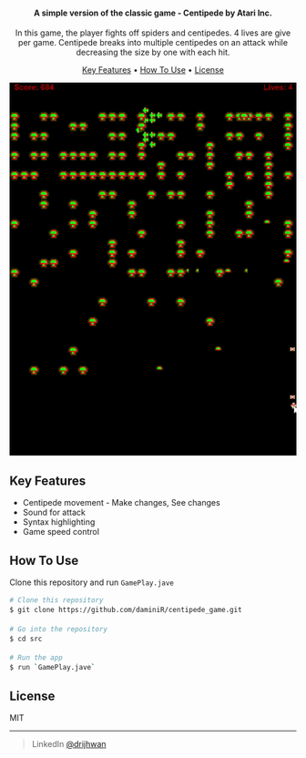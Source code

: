 <h4 align="center"> A simple version of the classic game - Centipede by Atari Inc.</h4>
<p align="center">
In this game, the player fights off spiders and centipedes. 4 lives are give per game.
Centipede breaks into multiple centipedes on an attack while
decreasing the size by one with each hit.
</p>


<p align="center">
  <a href="#key-features">Key Features</a> •
  <a href="#how-to-use">How To Use</a> •
  <a href="#license">License</a>
</p>

![Alt Text](video/github_centipede_demo.gif)</p>

## Key Features

* Centipede movement - Make changes, See changes
* Sound for attack
* Syntax highlighting
* Game speed control

## How To Use

Clone this repository and run `GamePlay.jave`

```bash
# Clone this repository
$ git clone https://github.com/daminiR/centipede_game.git

# Go into the repository
$ cd src

# Run the app
$ run `GamePlay.jave`
```

## License

MIT

---

> LinkedIn [@drijhwan](www.linkedin.com/in/drijhwan)
